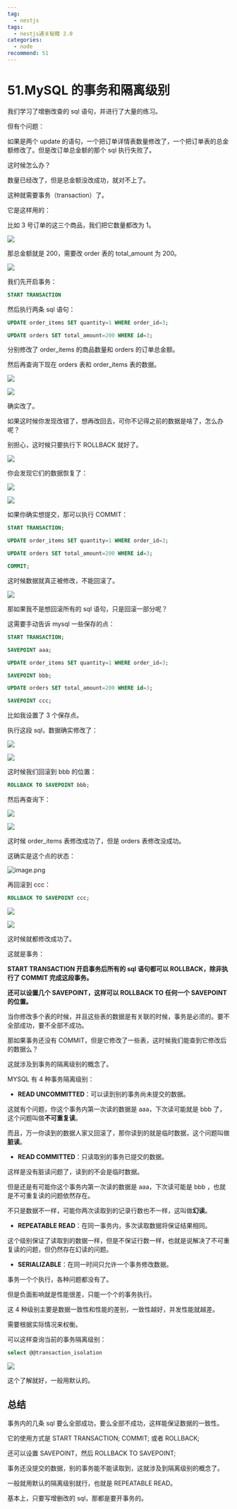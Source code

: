 ```yaml
---
tag:
  - nestjs
tags:
  - nestjs通关秘籍 2.0
categories:
  - node
recommend: 51
---
```


# 51.MySQL 的事务和隔离级别

我们学习了增删改查的 sql 语句，并进行了大量的练习。

但有个问题：

如果是两个 update 的语句，一个把订单详情表数量修改了，一个把订单表的总金额修改了。但是改订单总金额的那个 sql 执行失败了。

这时候怎么办？

数量已经改了，但是总金额没改成功，就对不上了。

这种就需要事务（transaction）了。

它是这样用的：

比如 3 号订单的这三个商品，我们把它数量都改为 1。

![](/nestjsCheats/image-1486.jpg)

那总金额就是 200，需要改 order 表的 total_amount 为 200。

![](/nestjsCheats/image-1487.jpg)

我们先开启事务：

```sql
START TRANSACTION
```

然后执行两条 sql 语句：

```sql
UPDATE order_items SET quantity=1 WHERE order_id=3;

UPDATE orders SET total_amount=200 WHERE id=3;
```

分别修改了 order_items 的商品数量和 orders 的订单总金额。

然后再查询下现在 orders 表和 order_items 表的数据。

![](/nestjsCheats/image-1488.jpg)

![](/nestjsCheats/image-1489.jpg)

确实改了。

如果这时候你发现改错了，想再改回去，可你不记得之前的数据是啥了，怎么办呢？

别担心，这时候只要执行下 ROLLBACK 就好了。

![](/nestjsCheats/image-1490.jpg)

你会发现它们的数据恢复了：

![](/nestjsCheats/image-1491.jpg)

![](/nestjsCheats/image-1492.jpg)

如果你确实想提交，那可以执行 COMMIT：

```sql
START TRANSACTION;

UPDATE order_items SET quantity=1 WHERE order_id=3;

UPDATE orders SET total_amount=200 WHERE id=3;

COMMIT;
```

这时候数据就真正被修改，不能回滚了。

![](/nestjsCheats/image-1493.jpg)

那如果我不是想回滚所有的 sql 语句，只是回滚一部分呢？

这需要手动告诉 mysql 一些保存的点：

```sql
START TRANSACTION;

SAVEPOINT aaa;

UPDATE order_items SET quantity=1 WHERE order_id=3;

SAVEPOINT bbb;

UPDATE orders SET total_amount=200 WHERE id=3;

SAVEPOINT ccc;

```

比如我设置了 3 个保存点。

执行这段 sql，数据确实修改了：

![](/nestjsCheats/image-1494.jpg)

![](/nestjsCheats/image-1495.jpg)

这时候我们回滚到 bbb 的位置：

```sql
ROLLBACK TO SAVEPOINT bbb;
```

然后再查询下：

![](/nestjsCheats/image-1496.jpg)

![](/nestjsCheats/image-1497.jpg)

这时候 order_items 表修改成功了，但是 orders 表修改没成功。

这确实是这个点的状态：

![image.png](/nestjsCheats/image.png-1498.jpg)

再回滚到 ccc：

```sql
ROLLBACK TO SAVEPOINT ccc;
```

![](/nestjsCheats/image-1499.jpg)

![](/nestjsCheats/image-1500.jpg)

这时候就都修改成功了。

这就是事务：

**START TRANSACTION 开启事务后所有的 sql 语句都可以 ROLLBACK，除非执行了 COMMIT 完成这段事务。**

**还可以设置几个 SAVEPOINT，这样可以 ROLLBACK TO 任何一个 SAVEPOINT 的位置。**

当你修改多个表的时候，并且这些表的数据是有关联的时候，事务是必须的。要不全部成功，要不全部不成功。

那如果事务还没有 COMMIT，但是它修改了一些表，这时候我们能查到它修改后的数据么？

这就涉及到事务的隔离级别的概念了。

MYSQL 有 4 种事务隔离级别：

- **READ UNCOMMITTED**：可以读到别的事务尚未提交的数据。

这就有个问题，你这个事务内第一次读的数据是 aaa，下次读可能就是 bbb 了，这个问题叫做**不可重复读**。

而且，万一你读到的数据人家又回滚了，那你读到的就是临时数据，这个问题叫做**脏读**。

- **READ COMMITTED**：只读取别的事务已提交的数据。

这样是没有脏读问题了，读到的不会是临时数据。

但是还是有可能你这个事务内第一次读的数据是 aaa，下次读可能是 bbb ，也就是不可重复读的问题依然存在。

不只是数据不一样，可能你两次读取到的记录行数也不一样，这叫做**幻读**。

- **REPEATABLE READ**：在同一事务内，多次读取数据将保证结果相同。

这个级别保证了读取到的数据一样，但是不保证行数一样，也就是说解决了不可重复读的问题，但仍然存在幻读的问题。

- **SERIALIZABLE**：在同一时间只允许一个事务修改数据。

事务一个个执行，各种问题都没有了。

但是负面影响就是性能很差，只能一个个的事务执行。

这 4 种级别主要是数据一致性和性能的差别，一致性越好，并发性能就越差。

需要根据实际情况来权衡。

可以这样查询当前的事务隔离级别：

```sql
select @@transaction_isolation
```

![](/nestjsCheats/image-1501.jpg)

这个了解就好，一般用默认的。

## 总结

事务内的几条 sql 要么全部成功，要么全部不成功，这样能保证数据的一致性。

它的使用方式是 START TRANSACTION; COMMIT; 或者 ROLLBACK;

还可以设置 SAVEPOINT，然后 ROLLBACK TO SAVEPOINT;

事务还没提交的数据，别的事务能不能读取到，这就涉及到隔离级别的概念了。

一般就用默认的隔离级别就行，也就是 REPEATABLE READ。

基本上，只要写增删改的 sql，那都是要开事务的。
